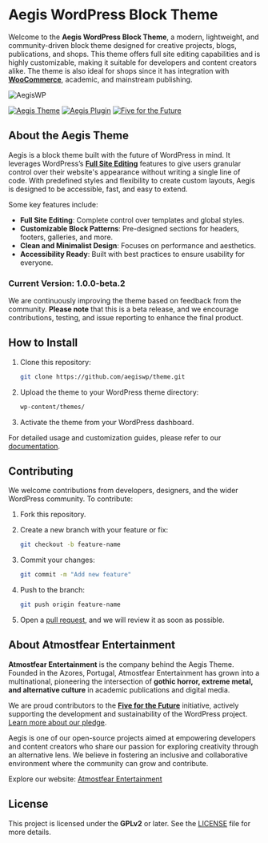 # Aegis WordPress Block Theme

Welcome to the **Aegis WordPress Block Theme**, a modern, lightweight, and community-driven block theme designed for creative projects, blogs, publications, and shops. This theme offers full site editing capabilities and is highly customizable, making it suitable for developers and content creators alike. The theme is also ideal for shops since it has integration with [**WooCommerce**](https://woocommerce.com/), academic, and mainstream publishing.


![AegisWP](https://github.com/user-attachments/assets/4a923c3a-fada-4400-9345-bffe949d31f1)

[![Aegis Theme](https://img.shields.io/badge/aegis-theme-green)](https://github.com/aegiswp/theme/)
[![Aegis Plugin](https://img.shields.io/badge/aegis-plugin-black)](https://github.com/aegiswp/)
[![Five for the Future](https://img.shields.io/badge/wordpress-five_for_the_future-blue)](https://wordpress.org/five-for-the-future/pledge/atmostfear-entertainment/)

## About the Aegis Theme

Aegis is a block theme built with the future of WordPress in mind. It leverages WordPress’s [**Full Site Editing**](https://wordpress.org/documentation/article/site-editor/) features to give users granular control over their website's appearance without writing a single line of code. With predefined styles and flexibility to create custom layouts, Aegis is designed to be accessible, fast, and easy to extend.

Some key features include:
- **Full Site Editing**: Complete control over templates and global styles.
- **Customizable Block Patterns**: Pre-designed sections for headers, footers, galleries, and more.
- **Clean and Minimalist Design**: Focuses on performance and aesthetics.
- **Accessibility Ready**: Built with best practices to ensure usability for everyone.

### Current Version: 1.0.0-beta.2

We are continuously improving the theme based on feedback from the community. **Please note** that this is a beta release, and we encourage contributions, testing, and issue reporting to enhance the final product.

## How to Install

1. Clone this repository:
   ```bash
   git clone https://github.com/aegiswp/theme.git
   
2. Upload the theme to your WordPress theme directory:
   ```bash
   wp-content/themes/

3. Activate the theme from your WordPress dashboard.

For detailed usage and customization guides, please refer to our [documentation](https://github.com/aegiswp/theme/wiki).

## Contributing

We welcome contributions from developers, designers, and the wider WordPress community. To contribute:
1. Fork this repository.
  
2. Create a new branch with your feature or fix:
   ```bash
   git checkout -b feature-name

3. Commit your changes:
   ```bash
   git commit -m "Add new feature"

4. Push to the branch:
   ```bash
   git push origin feature-name

5. Open a [pull request](https://github.com/aegiswp/theme/pulls), and we will review it as soon as possible.

## About Atmostfear Entertainment

**Atmostfear Entertainment** is the company behind the Aegis Theme. Founded in the Azores, Portugal, Atmostfear Entertainment has grown into a multinational, pioneering the intersection of **gothic horror, extreme metal, and alternative culture** in academic publications and digital media.

We are proud contributors to the [**Five for the Future**](https://wordpress.org/five-for-the-future/) initiative, actively supporting the development and sustainability of the WordPress project. [Learn more about our pledge](https://wordpress.org/five-for-the-future/pledge/atmostfear-entertainment/).

Aegis is one of our open-source projects aimed at empowering developers and content creators who share our passion for exploring creativity through an alternative lens. We believe in fostering an inclusive and collaborative environment where the community can grow and contribute.

Explore our website: [Atmostfear Entertainment](https://www.atmostfear-entertainment.com/)

## License

This project is licensed under the **GPLv2** or later. See the [LICENSE](https://github.com/aegiswp/theme/blob/1.0.0-beta.3/LICENSE) file for more details.
